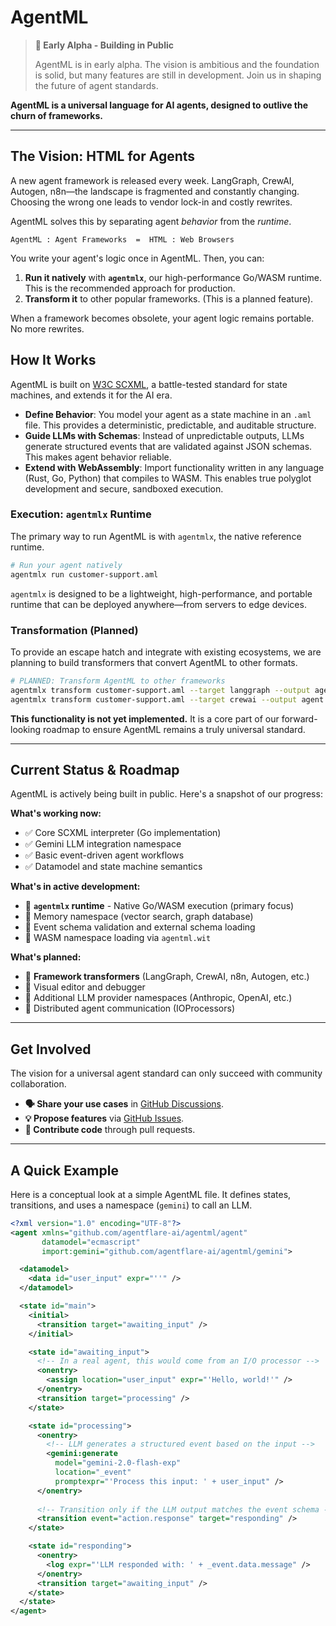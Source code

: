 # AgentML

> **🚧 Early Alpha - Building in Public**
>
> AgentML is in early alpha. The vision is ambitious and the foundation is solid, but many features are still in development. Join us in shaping the future of agent standards.

**AgentML is a universal language for AI agents, designed to outlive the churn of frameworks.**

---

## The Vision: HTML for Agents

A new agent framework is released every week. LangGraph, CrewAI, Autogen, n8n—the landscape is fragmented and constantly changing. Choosing the wrong one leads to vendor lock-in and costly rewrites.

AgentML solves this by separating agent *behavior* from the *runtime*.

```
AgentML : Agent Frameworks  =  HTML : Web Browsers
```

You write your agent's logic once in AgentML. Then, you can:

1.  **Run it natively** with **`agentmlx`**, our high-performance Go/WASM runtime. This is the recommended approach for production.
2.  **Transform it** to other popular frameworks. (This is a planned feature).

When a framework becomes obsolete, your agent logic remains portable. No more rewrites.

## How It Works

AgentML is built on [W3C SCXML](https://www.w3.org/TR/scxml/), a battle-tested standard for state machines, and extends it for the AI era.

-   **Define Behavior**: You model your agent as a state machine in an `.aml` file. This provides a deterministic, predictable, and auditable structure.
-   **Guide LLMs with Schemas**: Instead of unpredictable outputs, LLMs generate structured events that are validated against JSON schemas. This makes agent behavior reliable.
-   **Extend with WebAssembly**: Import functionality written in any language (Rust, Go, Python) that compiles to WASM. This enables true polyglot development and secure, sandboxed execution.

### Execution: `agentmlx` Runtime

The primary way to run AgentML is with `agentmlx`, the native reference runtime.

```bash
# Run your agent natively
agentmlx run customer-support.aml
```

`agentmlx` is designed to be a lightweight, high-performance, and portable runtime that can be deployed anywhere—from servers to edge devices.

### Transformation (Planned)

To provide an escape hatch and integrate with existing ecosystems, we are planning to build transformers that convert AgentML to other formats.

```bash
# PLANNED: Transform AgentML to other frameworks
agentmlx transform customer-support.aml --target langgraph --output agent.py
agentmlx transform customer-support.aml --target crewai --output agent.py
```

**This functionality is not yet implemented.** It is a core part of our forward-looking roadmap to ensure AgentML remains a truly universal standard.

---

## Current Status & Roadmap

AgentML is actively being built in public. Here's a snapshot of our progress:

**What's working now:**
- ✅ Core SCXML interpreter (Go implementation)
- ✅ Gemini LLM integration namespace
- ✅ Basic event-driven agent workflows
- ✅ Datamodel and state machine semantics

**What's in active development:**
- 🚧 **`agentmlx` runtime** - Native Go/WASM execution (primary focus)
- 🚧 Memory namespace (vector search, graph database)
- 🚧 Event schema validation and external schema loading
- 🚧 WASM namespace loading via `agentml.wit`

**What's planned:**
- 🔮 **Framework transformers** (LangGraph, CrewAI, n8n, Autogen, etc.)
- 🔮 Visual editor and debugger
- 🔮 Additional LLM provider namespaces (Anthropic, OpenAI, etc.)
- 🔮 Distributed agent communication (IOProcessors)

---

## Get Involved

The vision for a universal agent standard can only succeed with community collaboration.

- **🗣️ Share your use cases** in [GitHub Discussions](https://github.com/agentflare-ai/agentml/discussions).
- **💡 Propose features** via [GitHub Issues](https://github.com/agentflare-ai/agentml/issues).
- **🔧 Contribute code** through pull requests.

---

## A Quick Example

Here is a conceptual look at a simple AgentML file. It defines states, transitions, and uses a namespace (`gemini`) to call an LLM.

```xml
<?xml version="1.0" encoding="UTF-8"?>
<agent xmlns="github.com/agentflare-ai/agentml/agent"
       datamodel="ecmascript"
       import:gemini="github.com/agentflare-ai/agentml/gemini">

  <datamodel>
    <data id="user_input" expr="''" />
  </datamodel>

  <state id="main">
    <initial>
      <transition target="awaiting_input" />
    </initial>

    <state id="awaiting_input">
      <!-- In a real agent, this would come from an I/O processor -->
      <onentry>
        <assign location="user_input" expr="'Hello, world!'" />
      </onentry>
      <transition target="processing" />
    </state>

    <state id="processing">
      <onentry>
        <!-- LLM generates a structured event based on the input -->
        <gemini:generate
          model="gemini-2.0-flash-exp"
          location="_event"
          promptexpr="'Process this input: ' + user_input" />
      </onentry>
      
      <!-- Transition only if the LLM output matches the event schema -->
      <transition event="action.response" target="responding" />
    </state>

    <state id="responding">
      <onentry>
        <log expr="'LLM responded with: ' + _event.data.message" />
      </onentry>
      <transition target="awaiting_input" />
    </state>
  </state>
</agent>
```
